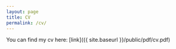 ```yaml
---
layout: page
title: CV 
permalink: /cv/
---
```


You can find my cv here: [link]({{ site.baseurl }}/public/pdf/cv.pdf)
